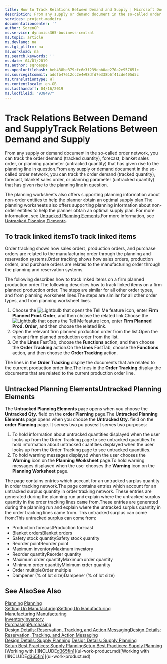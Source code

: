 ```yaml
---
title: How to Track Relations Between Demand and Supply | Microsoft Docs
description: From any supply or demand document in the so-called order network, you can track the order demand (tracked quantity), forecast, blanket sales order, or planning parameter (untracked quantity) that has given rise to the planning line in question.
services: project-madeira
documentationcenter: ''
author: SorenGP
ms.service: dynamics365-business-central
ms.topic: article
ms.devlang: na
ms.tgt_pltfrm: na
ms.workload: na
ms.search.keywords: ''
ms.date: 04/01/2019
ms.author: sgroespe
ms.openlocfilehash: beb438be379cfc6e3f239ebb0ae270a2e957651c
ms.sourcegitcommit: addfb47612cc2e4e98dfd7e338b6f41cde405d5c
ms.translationtype: HT
ms.contentlocale: en-GB
ms.lasthandoff: 04/16/2019
ms.locfileid: "938497"
---
```

# <a name="track-relations-between-demand-and-supply"></a><span data-ttu-id="b2891-103">Track Relations Between Demand and Supply</span><span class="sxs-lookup"><span data-stu-id="b2891-103">Track Relations Between Demand and Supply</span></span>
<span data-ttu-id="b2891-104">From any supply or demand document in the so-called order network, you can track the order demand (tracked quantity), forecast, blanket sales order, or planning parameter (untracked quantity) that has given rise to the planning line in question.</span><span class="sxs-lookup"><span data-stu-id="b2891-104">From any supply or demand document in the so-called order network, you can track the order demand (tracked quantity), forecast, blanket sales order, or planning parameter (untracked quantity) that has given rise to the planning line in question.</span></span>

<span data-ttu-id="b2891-105">The planning worksheets also offers supporting planning information about non-order entities to help the planner obtain an optimal supply plan.</span><span class="sxs-lookup"><span data-stu-id="b2891-105">The planning worksheets also offers supporting planning information about non-order entities to help the planner obtain an optimal supply plan.</span></span> <span data-ttu-id="b2891-106">For more information, see [Untracked Planning Elements](production-how-track-demand-supply.md#untracked-planning-elements).</span><span class="sxs-lookup"><span data-stu-id="b2891-106">For more information, see [Untracked Planning Elements](production-how-track-demand-supply.md#untracked-planning-elements).</span></span>

## <a name="to-track-linked-items"></a><span data-ttu-id="b2891-107">To track linked items</span><span class="sxs-lookup"><span data-stu-id="b2891-107">To track linked items</span></span>
<span data-ttu-id="b2891-108">Order tracking shows how sales orders, production orders, and purchase orders are related to the manufacturing order through the planning and reservation systems.</span><span class="sxs-lookup"><span data-stu-id="b2891-108">Order tracking shows how sales orders, production orders, and purchase orders are related to the manufacturing order through the planning and reservation systems.</span></span>

<span data-ttu-id="b2891-109">The following describes how to track linked items on a firm planned production order.</span><span class="sxs-lookup"><span data-stu-id="b2891-109">The following describes how to track linked items on a firm planned production order.</span></span> <span data-ttu-id="b2891-110">The steps are similar for all other order types, and from planning worksheet lines.</span><span class="sxs-lookup"><span data-stu-id="b2891-110">The steps are similar for all other order types, and from planning worksheet lines.</span></span>

1. <span data-ttu-id="b2891-111">Choose the ![Lightbulb that opens the Tell Me feature](media/ui-search/search_small.png "Tell me what you want to do") icon, enter **Firm Planned Prod. Order**, and then choose the related link.</span><span class="sxs-lookup"><span data-stu-id="b2891-111">Choose the ![Lightbulb that opens the Tell Me feature](media/ui-search/search_small.png "Tell me what you want to do") icon, enter **Firm Planned Prod. Order**, and then choose the related link.</span></span>
2. <span data-ttu-id="b2891-112">Open the relevant firm planned production order from the list.</span><span class="sxs-lookup"><span data-stu-id="b2891-112">Open the relevant firm planned production order from the list.</span></span>
3. <span data-ttu-id="b2891-113">On the **Lines** FastTab, choose the **Functions** action, and then choose the **Order Tracking** action.</span><span class="sxs-lookup"><span data-stu-id="b2891-113">On the **Lines** FastTab, choose the **Functions** action, and then choose the **Order Tracking** action.</span></span>

<span data-ttu-id="b2891-114">The lines in the **Order Tracking** display the documents that are related to the current production order line.</span><span class="sxs-lookup"><span data-stu-id="b2891-114">The lines in the **Order Tracking** display the documents that are related to the current production order line.</span></span>

## <a name="untracked-planning-elements"></a><span data-ttu-id="b2891-115">Untracked Planning Elements</span><span class="sxs-lookup"><span data-stu-id="b2891-115">Untracked Planning Elements</span></span>
<span data-ttu-id="b2891-116">The **Untracked Planning Elements** page opens when you choose the **Untracked Qty.** field on the **order Planning** page.</span><span class="sxs-lookup"><span data-stu-id="b2891-116">The **Untracked Planning Elements** page opens when you choose the **Untracked Qty.** field on the **order Planning** page.</span></span> <span data-ttu-id="b2891-117">It serves two purposes:</span><span class="sxs-lookup"><span data-stu-id="b2891-117">It serves two purposes:</span></span>

1. <span data-ttu-id="b2891-118">To hold information about untracked quantities displayed when the user looks up from the Order Tracking page to see untracked quantities.</span><span class="sxs-lookup"><span data-stu-id="b2891-118">To hold information about untracked quantities displayed when the user looks up from the Order Tracking page to see untracked quantities.</span></span>
2. <span data-ttu-id="b2891-119">To hold warning messages displayed when the user chooses the **Warning** icon on the **Planning Worksheet** page.</span><span class="sxs-lookup"><span data-stu-id="b2891-119">To hold warning messages displayed when the user chooses the **Warning** icon on the **Planning Worksheet** page.</span></span>

<span data-ttu-id="b2891-120">The page contains entries which account for an untracked surplus quantity in order tracking network.</span><span class="sxs-lookup"><span data-stu-id="b2891-120">The page contains entries which account for an untracked surplus quantity in order tracking network.</span></span> <span data-ttu-id="b2891-121">These entries are generated during the planning run and explain where the untracked surplus quantity in the order tracking lines came from.</span><span class="sxs-lookup"><span data-stu-id="b2891-121">These entries are generated during the planning run and explain where the untracked surplus quantity in the order tracking lines came from.</span></span> <span data-ttu-id="b2891-122">This untracked surplus can come from:</span><span class="sxs-lookup"><span data-stu-id="b2891-122">This untracked surplus can come from:</span></span>

- <span data-ttu-id="b2891-123">Production forecast</span><span class="sxs-lookup"><span data-stu-id="b2891-123">Production forecast</span></span>
- <span data-ttu-id="b2891-124">Blanket orders</span><span class="sxs-lookup"><span data-stu-id="b2891-124">Blanket orders</span></span>
- <span data-ttu-id="b2891-125">Safety stock quantity</span><span class="sxs-lookup"><span data-stu-id="b2891-125">Safety stock quantity</span></span>
- <span data-ttu-id="b2891-126">Reorder point</span><span class="sxs-lookup"><span data-stu-id="b2891-126">Reorder point</span></span>
- <span data-ttu-id="b2891-127">Maximum inventory</span><span class="sxs-lookup"><span data-stu-id="b2891-127">Maximum inventory</span></span>
- <span data-ttu-id="b2891-128">Reorder quantity</span><span class="sxs-lookup"><span data-stu-id="b2891-128">Reorder quantity</span></span>
- <span data-ttu-id="b2891-129">Maximum order quantity</span><span class="sxs-lookup"><span data-stu-id="b2891-129">Maximum order quantity</span></span>
- <span data-ttu-id="b2891-130">Minimum order quantity</span><span class="sxs-lookup"><span data-stu-id="b2891-130">Minimum order quantity</span></span>
- <span data-ttu-id="b2891-131">Order multiple</span><span class="sxs-lookup"><span data-stu-id="b2891-131">Order multiple</span></span>
- <span data-ttu-id="b2891-132">Dampener (% of lot size)</span><span class="sxs-lookup"><span data-stu-id="b2891-132">Dampener (% of lot size)</span></span>

## <a name="see-also"></a><span data-ttu-id="b2891-133">See Also</span><span class="sxs-lookup"><span data-stu-id="b2891-133">See Also</span></span>  
<span data-ttu-id="b2891-134">[Planning](production-planning.md) </span><span class="sxs-lookup"><span data-stu-id="b2891-134">[Planning](production-planning.md) </span></span>  
[<span data-ttu-id="b2891-135">Setting Up Manufacturing</span><span class="sxs-lookup"><span data-stu-id="b2891-135">Setting Up Manufacturing</span></span>](production-configure-production-processes.md)  
<span data-ttu-id="b2891-136">[Manufacturing](production-manage-manufacturing.md)  </span><span class="sxs-lookup"><span data-stu-id="b2891-136">[Manufacturing](production-manage-manufacturing.md)  </span></span>  
[<span data-ttu-id="b2891-137">Inventory</span><span class="sxs-lookup"><span data-stu-id="b2891-137">Inventory</span></span>](inventory-manage-inventory.md)  
[<span data-ttu-id="b2891-138">Purchasing</span><span class="sxs-lookup"><span data-stu-id="b2891-138">Purchasing</span></span>](purchasing-manage-purchasing.md)  
[<span data-ttu-id="b2891-139">Design Details: Reservation, Tracking, and Action Messaging</span><span class="sxs-lookup"><span data-stu-id="b2891-139">Design Details: Reservation, Tracking, and Action Messaging</span></span>](design-details-reservation-order-tracking-and-action-messaging.md)  
<span data-ttu-id="b2891-140">[Design Details: Supply Planning](design-details-supply-planning.md) </span><span class="sxs-lookup"><span data-stu-id="b2891-140">[Design Details: Supply Planning](design-details-supply-planning.md) </span></span>  
[<span data-ttu-id="b2891-141">Setup Best Practices: Supply Planning</span><span class="sxs-lookup"><span data-stu-id="b2891-141">Setup Best Practices: Supply Planning</span></span>](setup-best-practices-supply-planning.md)  
<span data-ttu-id="b2891-142">[Working with [!INCLUDE[d365fin](includes/d365fin_md.md)]](ui-work-product.md)</span><span class="sxs-lookup"><span data-stu-id="b2891-142">[Working with [!INCLUDE[d365fin](includes/d365fin_md.md)]](ui-work-product.md)</span></span>
